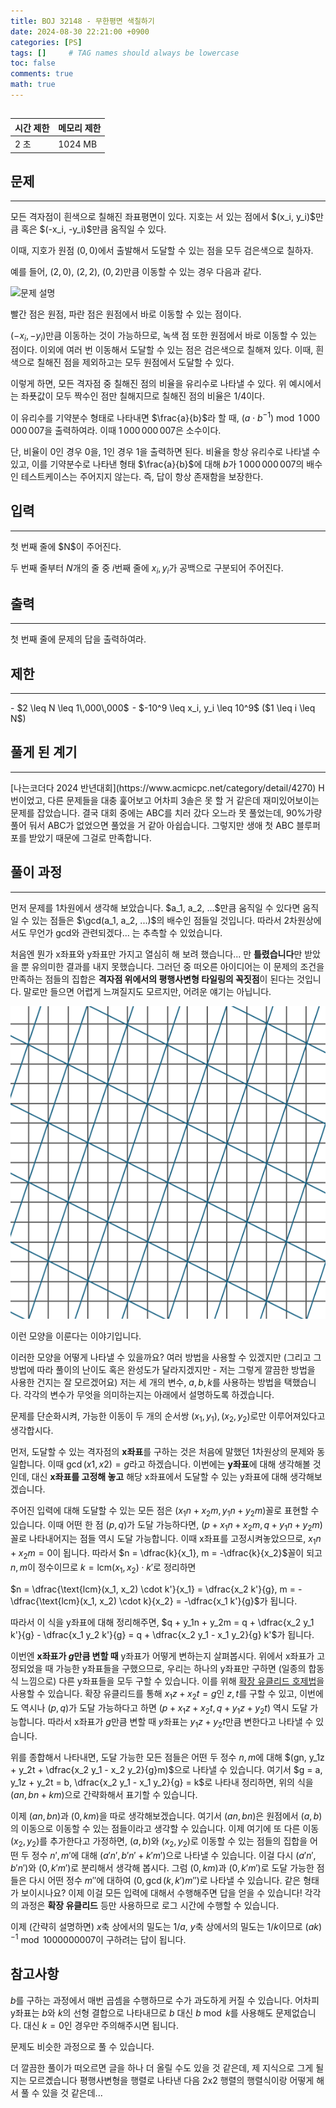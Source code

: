 ```yaml
---
title: BOJ 32148 - 무한평면 색칠하기
date: 2024-08-30 22:21:00 +0900
categories: [PS]
tags: []     # TAG names should always be lowercase
toc: false
comments: true
math: true
---
```


## <boj-problem id=32148 tier='d5' name='무한평면 색칠하기'></boj-problem>

| 시간 제한 | 메모리 제한 |
|:---------|:----------|
| 2 초     | 1024 MB    |

## 문제
<hr>
모든 격자점이 흰색으로 칠해진 좌표평면이 있다. 지호는 서 있는 점에서 $(x_i, y_i)$만큼 혹은 $(-x_i, -y_i)$만큼 움직일 수 있다.

이때, 지호가 원점 $(0, 0)$에서 출발해서 도달할 수 있는 점을 모두 검은색으로 칠하자.

예를 들어, $(2,0)$, $(2,2)$, $(0,2)$만큼 이동할 수 있는 경우 다음과 같다.

<img src="https://upload.acmicpc.net/97a011ac-4131-4797-b2c1-e9f74c7e0d4f/" alt="문제 설명">

빨간 점은 원점, 파란 점은 원점에서 바로 이동할 수 있는 점이다.

$(-x_i, -y_i)$만큼 이동하는 것이 가능하므로, 녹색 점 또한 원점에서 바로 이동할 수 있는 점이다. 이외에 여러 번 이동해서 도달할 수 있는 점은 검은색으로 칠해져 있다. 이때, 흰색으로 칠해진 점을 제외하고는 모두 원점에서 도달할 수 있다.

이렇게 하면, 모든 격자점 중 칠해진 점의 비율을 유리수로 나타낼 수 있다. 위 예시에서는 좌푯값이 모두 짝수인 점만 칠해지므로 칠해진 점의 비율은 $1/4$이다.

이 유리수를 기약분수 형태로 나타내면 $\frac{a}{b}$라 할 때, $(a \cdot b^{-1}) \bmod 1\,000\,000\,007$을 출력하여라. 이때 $1\,000\,000\,007$은 소수이다.

단, 비율이
$0$인 경우 $0$을, $1$인 경우 $1$을 출력하면 된다. 비율을 항상 유리수로 나타낼 수 있고, 이를 기약분수로 나타낸 형태
$\frac{a}{b}$에 대해 $b$가 $1\,000\,000\,007$의 배수인 테스트케이스는 주어지지 않는다. 즉, 답이 항상 존재함을 보장한다.

## 입력
<hr>
첫 번째 줄에 $N$이 주어진다.

두 번째 줄부터 $N$개의 줄 중 $i$번째 줄에 $x_i, y_i$가 공백으로 구분되어 주어진다.

## 출력
<hr>
첫 번째 줄에 문제의 답을 출력하여라.

## 제한
<hr>
- $2 \leq N \leq 1\,000\,000$ 
- $-10^9 \leq x_i, y_i \leq 10^9$ ($1 \leq i \leq N$)

## 풀게 된 계기
<hr>
[나는코더다 2024 반년대회](https://www.acmicpc.net/category/detail/4270) H번이었고, 다른 문제들을 대충 훑어보고 어차피 3솔은 못 할 거 같은데 재미있어보이는 문제를 잡았습니다. 결국 대회 중에는 ABC를 치러 갔다 오느라 못 풀었는데, 90%가량 풀어 둬서 ABC가 없었으면 풀었을 거 같아 아쉽습니다. 그렇지만 생애 첫 ABC 블루퍼포를 받았기 때문에 그걸로 만족합니다.

## 풀이 과정
<hr>
먼저 문제를 1차원에서 생각해 보았습니다. $a_1, a_2, ...$만큼 움직일 수 있다면 움직일 수 있는 점들은 $\gcd(a_1, a_2, ...)$의 배수인 점들일 것입니다. 따라서 2차원상에서도 무언가 gcd와 관련되겠다... 는 추측할 수 있었습니다.

처음엔 뭔가 x좌표와 y좌표만 가지고 열심히 해 보려 했습니다... 만 **틀렸습니다**만 받았을 뿐 유의미한 결과를 내지 못했습니다. 그러던 중 떠오른 아이디어는 이 문제의 조건을 만족하는 점들의 집합은 **격자점 위에서의 평행사변형 타일링의 꼭짓점**이 된다는 것입니다. 말로만 들으면 어렵게 느껴질지도 모르지만, 어려운 얘기는 아닙니다.

![타일링](/assets/img/32148/tiling.png)

이런 모양을 이룬다는 이야기입니다.

이러한 모양을 어떻게 나타낼 수 있을까요? 여러 방법을 사용할 수 있겠지만 (그리고 그 방법에 따라 풀이의 난이도 혹은 완성도가 달라지겠지만 - 저는 그렇게 깔끔한 방법을 사용한 건지는 잘 모르겠어요) 저는 세 개의 변수, $a, b, k$를 사용하는 방법을 택했습니다. 각각의 변수가 무엇을 의미하는지는 아래에서 설명하도록 하겠습니다.

문제를 단순화시켜, 가능한 이동이 두 개의 순서쌍 $(x_1, y_1), (x_2, y_2)$로만 이루어져있다고 생각합시다.

먼저, 도달할 수 있는 격자점의 **x좌표**를 구하는 것은 처음에 말했던 1차원상의 문제와 동일합니다. 이때 $\gcd(x1, x2) = g$라고 하겠습니다. 이번에는 **y좌표**에 대해 생각해볼 것인데, 대신 **x좌표를 고정해 놓고** 해당 x좌표에서 도달할 수 있는 y좌표에 대해 생각해보겠습니다.

주어진 입력에 대해 도달할 수 있는 모든 점은 $(x_1n + x_2m, y_1n + y_2m)$꼴로 표현할 수 있습니다. 이때 어떤 한 점 $(p, q)$가 도달 가능하다면, $(p + x_1n + x_2m, q + y_1n + y_2m)$ 꼴로 나타내어지는 점들 역시 도달 가능합니다. 이때 x좌표를 고정시켜놓았으므로, $x_1n + x_2m = 0$이 됩니다. 따라서 $n = \dfrac{k}{x_1}, m = -\dfrac{k}{x_2}$꼴이 되고 $n, m$이 정수이므로 $k = \text{lcm}(x_1, x_2) \cdot k'$로 정리하면 

$n = \dfrac{\text{lcm}(x_1, x_2) \cdot k'}{x_1} = \dfrac{x_2 k'}{g}, m = -\dfrac{\text{lcm}(x_1, x_2) \cdot k}{x_2} = -\dfrac{x_1 k'}{g}$가 됩니다.

따라서 이 식을 y좌표에 대해 정리해주면, $q + y_1n + y_2m = q + \dfrac{x_2 y_1 k'}{g} - \dfrac{x_1 y_2 k'}{g} = q + \dfrac{x_2 y_1 - x_1 y_2}{g} k'$가 됩니다. 

이번엔 **x좌표가 $g$만큼 변할 때** y좌표가 어떻게 변하는지 살펴봅시다. 위에서 x좌표가 고정되었을 때 가능한 y좌표들을 구했으므로, 우리는 하나의 y좌표만 구하면 (일종의 합동식 느낌으로) 다른 y좌표들을 모두 구할 수 있습니다. 이를 위해 [확장 유클리드 호제법](/posts/Extended-Euclidean/)을 사용할 수 있습니다. 확장 유클리드를 통해 $x_1z + x_2t = g$인 $z, t$를 구할 수 있고, 이번에도 역시나 $(p, q)$가 도달 가능하다고 하면 $(p + x_1z + x_2t, q + y_1z + y_2t)$ 역시 도달 가능합니다. 따라서 x좌표가 $g$만큼 변할 때 $y$좌표는 $y_1z + y_2t$만큼 변한다고 나타낼 수 있습니다.

위를 종합해서 나타내면, 도달 가능한 모든 점들은 어떤 두 정수 $n, m$에 대해 $(gn, y_1z + y_2t + \dfrac{x_2 y_1 - x_2 y_2}{g}m)$으로 나타낼 수 있습니다. 여기서 $g = a, y_1z + y_2t = b, \dfrac{x_2 y_1 - x_1 y_2}{g} = k$로 나타내 정리하면, 위의 식을 $(an, bn + km)$으로 간략화해서 표기할 수 있습니다.

이제 $(an, bn)$과 $(0, km)$을 따로 생각해보겠습니다. 여기서 $(an, bn)$은 원점에서 $(a, b)$의 이동으로 이동할 수 있는 점들이라고 생각할 수 있습니다. 이제 여기에 또 다른 이동 $(x_2, y_2)$를 추가한다고 가정하면, $(a, b)$와 $(x_2, y_2)$로 이동할 수 있는 점들의 집합을 어떤 두 정수 $n', m'$에 대해 $(a'n', b'n' + k'm')$으로 나타낼 수 있습니다. 이걸 다시 $(a'n', b'n')$와 $(0, k'm')$로 분리해서 생각해 봅시다. 그럼 $(0, km)$과 $(0, k'm')$로 도달 가능한 점들은 다시 어떤 정수 ${m''}$에 대하여 $(0, \gcd(k, k')m'')$로 나타낼 수 있습니다. 같은 형태가 보이시나요? 이제 이걸 모든 입력에 대해서 수행해주면 답을 얻을 수 있습니다! 각각의 과정은 **확장 유클리드** 등만 사용하므로 로그 시간에 수행할 수 있습니다. 

이제 (간략히 설명하면) $x$축 상에서의 밀도는 $1/a$, $y$축 상에서의 밀도는 $1/k$이므로 $(ak)^{-1} \bmod 1000000007$이 구하려는 답이 됩니다.

## 참고사항
$b$를 구하는 과정에서 매번 곱셈을 수행하므로 수가 과도하게 커질 수 있습니다. 어차피 y좌표는 $b$와 $k$의 선형 결합으로 나타내므로 $b$ 대신 $b \bmod k$를 사용해도 문제없습니다. 대신 $k = 0$인 경우만 주의해주시면 됩니다.

<span></span><boj-problem id=31969 tier='d5' name='Portal'></boj-problem> 문제도 비슷한 과정으로 풀 수 있습니다.

더 깔끔한 풀이가 떠오르면 글을 하나 더 올릴 수도 있을 것 같은데, 제 지식으로 그게 될지는 모르곘습니다 평행사변형을 행렬로 나타낸 다음 2x2 행렬의 행렬식이랑 어떻게 해서 풀 수 있을 것 같은데...